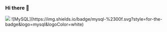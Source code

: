 ### Hi there 👋

<img src="https://img.shields.io/badge/Python-3766AB?style=flat-square&logo=Python&logoColor=white"/>
![MySQL](https://img.shields.io/badge/mysql-%2300f.svg?style=for-the-badge&logo=mysql&logoColor=white)

